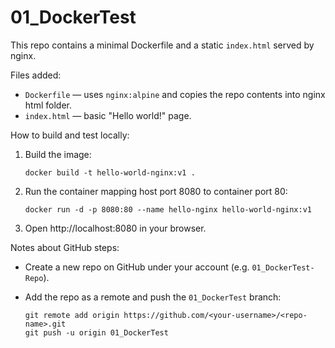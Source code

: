 # 01_DockerTest

This repo contains a minimal Dockerfile and a static `index.html` served by nginx.

Files added:

- `Dockerfile` — uses `nginx:alpine` and copies the repo contents into nginx html folder.
- `index.html` — basic "Hello world!" page.

How to build and test locally:

1. Build the image:

   ```
   docker build -t hello-world-nginx:v1 .
   ```

2. Run the container mapping host port 8080 to container port 80:

   ```
   docker run -d -p 8080:80 --name hello-nginx hello-world-nginx:v1
   ```

3. Open http://localhost:8080 in your browser.

Notes about GitHub steps:

- Create a new repo on GitHub under your account (e.g. `01_DockerTest-Repo`).
- Add the repo as a remote and push the `01_DockerTest` branch:

  ```
  git remote add origin https://github.com/<your-username>/<repo-name>.git
  git push -u origin 01_DockerTest
  ```
